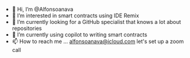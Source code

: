 - 👋 Hi, I’m @Alfonsoanava
- 👀 I’m interested in smart contracts using IDE Remix 
- 🌱 I’m currently looking for a GitHub specialist that knows a lot about repositories 
- 💞️ I’m currently using copilot to writing smart contracts
- 📫 How to reach me ... alfonsoanava@icloud.com let's set up a zoom call

<!---
Alfonsoanava/Alfonsoanava is a ✨ special ✨ repository because its `README.md` (this file) appears on your GitHub profile.
You can click the Preview link to take a look at your changes.
--->

